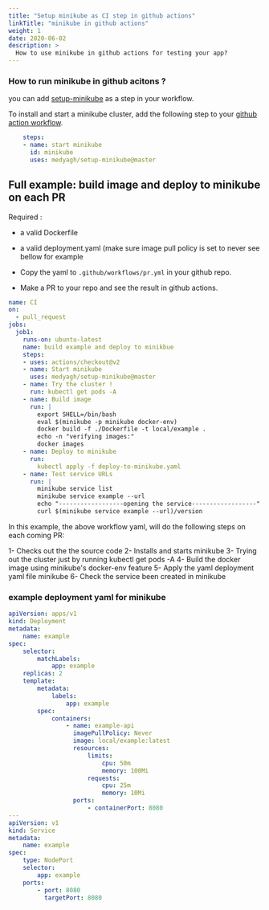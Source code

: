 ```yaml
---
title: "Setup minikube as CI step in github actions"
linkTitle: "minikube in github actions"
weight: 1
date: 2020-06-02
description: >
  How to use minikube in github actions for testing your app?
---
```


### How to run minikube in github acitons ?

you can add [setup-minikube](https://github.com/marketplace/actions/setup-minikube) as a step in your workflow.

To install and start a minikube cluster, add the following step to your [github action workflow](https://help.github.com/en/actions/configuring-and-managing-workflows/configuring-a-workflow).

```yaml
    steps:
    - name: start minikube
      id: minikube
      uses: medyagh/setup-minikube@master
```

## Full example: build image and deploy to minikube on each PR

Required :

- a valid Dockerfile
- a valid deployment.yaml  (make sure image pull policy is set to never see bellow for example

- Copy the yaml to `.github/workflows/pr.yml` in your github repo.
- Make a PR to your repo and see the result in github actions.

```yaml
name: CI
on:
  - pull_request
jobs:
  job1:
    runs-on: ubuntu-latest
    name: build example and deploy to minikbue
    steps:
    - uses: actions/checkout@v2
    - name: Start minikube
      uses: medyagh/setup-minikube@master
    - name: Try the cluster !
      run: kubectl get pods -A
    - name: Build image
      run: |
        export SHELL=/bin/bash
        eval $(minikube -p minikube docker-env)
        docker build -f ./Dockerfile -t local/example .
        echo -n "verifying images:"
        docker images
    - name: Deploy to minikube
      run:
        kubectl apply -f deploy-to-minikube.yaml
    - name: Test service URLs
      run: |
        minikube service list
        minikube service example --url
        echo "------------------opening the service------------------"
        curl $(minikube service example --url)/version
```

In this example, the above workflow yaml, will do the following steps on each coming PR:

1- Checks out the the source code
2- Installs and starts minikube
3- Trying out the cluster just by running kubectl get pods -A
4- Build the docker image using minikube's docker-env feature
5- Apply the yaml deployment yaml file minikube
6- Check the service been created in minikube

### example deployment yaml for minikube

```yaml
apiVersion: apps/v1
kind: Deployment
metadata:
    name: example
spec:
    selector:
        matchLabels:
            app: example
    replicas: 2
    template:
        metadata:
            labels:
                app: example
        spec:
            containers:
                - name: example-api
                  imagePullPolicy: Never
                  image: local/example:latest
                  resources:
                      limits:
                          cpu: 50m
                          memory: 100Mi
                      requests:
                          cpu: 25m
                          memory: 10Mi
                  ports:
                      - containerPort: 8080
---
apiVersion: v1
kind: Service
metadata:
    name: example
spec:
    type: NodePort
    selector:
        app: example
    ports:
        - port: 8080
          targetPort: 8080
```
